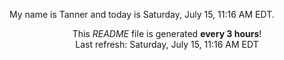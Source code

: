 My name is Tanner and today is Saturday, July 15, 11:16 AM EDT.

<p align="center">This <i>README</i> file is generated <b>every 3 hours</b>!</br>Last refresh: Saturday, July 15, 11:16 AM EDT<br /></p>
